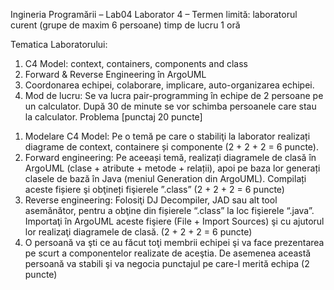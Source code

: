 Ingineria Programării – Lab04
Laborator 4 – Termen limită: laboratorul curent (grupe de maxim 6 persoane) timp de lucru 1 oră

Tematica Laboratorului:
1. C4 Model: context, containers, components and class
2. Forward & Reverse Engineering în ArgoUML
3. Coordonarea echipei, colaborare, implicare, auto-organizarea echipei.
4. Mod de lucru: Se va lucra pair-programming în echipe de 2 persoane pe un calculator. După 30 de
minute se vor schimba persoanele care stau la calculator.
Problema [punctaj 20 puncte]
1) Modelare C4 Model: Pe o temă pe care o stabiliţi la laborator realizați diagrame de context,
containere și componente (2 + 2 + 2 = 6 puncte).
2) Forward engineering: Pe aceeași temă, realizați diagramele de clasă în ArgoUML (clase + atribute +
metode + relații), apoi pe baza lor generați clasele de bază în Java (meniul Generation din
ArgoUML). Compilați aceste fișiere şi obţineți fişierele ”.class” (2 + 2 + 2 = 6 puncte)
3) Reverse engineering: Folosiţi DJ Decompiler, JAD sau alt tool asemănător, pentru a obţine din
fișierele “.class” la loc fişierele “.java”. Importaţi în ArgoUML aceste fişiere (File + Import Sources) şi
cu ajutorul lor realizaţi diagramele de clasă. (2 + 2 + 2 = 6 puncte)
4) O persoană va şti ce au făcut toţi membrii echipei şi va face prezentarea pe scurt a componentelor
realizate de aceştia. De asemenea această persoană va stabili şi va negocia punctajul pe care-l
merită echipa (2 puncte)